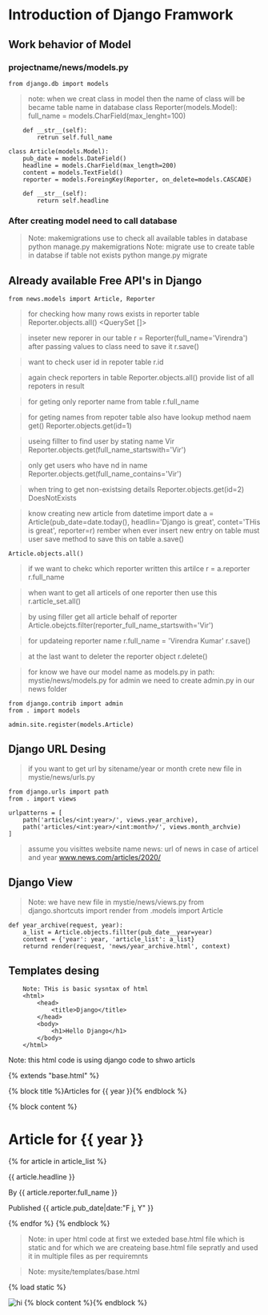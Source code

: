 # Introduction of Django Framwork

## Work behavior of Model
### projectname/news/models.py

    from django.db import models
> note: when we creat class in model then the name of class will be became table name in database
    class Reporter(models.Model):
        full_name = models.CharField(max_lenght=100)

        def __str__(self):
            retrun self.full_name

    class Article(models.Model):
        pub_date = models.DateField()
        headline = models.CharField(max_length=200)
        content = models.TextField()
        reporter = models.ForeingKey(Reporter, on_delete=models.CASCADE)

        def __str__(self):
            return self.headline

### After creating model need to call database

> Note: makemigrations use to check all available tables in database
    python manage.py makemigrations
> Note: migrate use to create table in databse if table not exists
    python mange.py migrate

## Already available Free API's in Django 

    from news.models import Article, Reporter
> for checking how many rows exists in reporter table
    Reporter.objects.all()
    <QuerySet []>

> inseter new reporer in our table
    r = Reporter(full_name='Virendra')
> after passing values to class need to save it
    r.save()

> want to check user id in repoter table
    r.id

> again check reporters in table
    Reporter.objects.all()
> provide list of all repoters in result

> for geting only reporter name from table
    r.full_name

> for geting names from repoter table also have lookup method naem get()
    Reporter.objects.get(id=1)

> useing fillter to find user by stating name Vir
    Reporter.objects.get(full_name_startswith='Vir')

> only get users who have nd in name
    Reporter.objects.get(full_name_contains='Vir')

> when tring to get non-existsing details
    Reporter.objects.get(id=2)
> DoesNotExists

> know creating new article
    from datetime import date
    a = Article(pub_date=date.today(), headlin='Django is great', contet='THis is great', reporter=r)
> rember when ever insert new entry on table must user save method to save this on table
    a.save()

    Article.objects.all()

> if we want to chekc which reporter written this artilce
    r = a.reporter
    r.full_name

> when want to get all articels of one reporter then use this
    r.article_set.all()

> by using filler get all article behalf of reporter
    Article.obejcts.filter(reporter_full_name_startswith='Vir')

> for updateing reporter name
    r.full_name = 'Virendra Kumar'
    r.save()

> at the last want to deleter the reporter object
    r.delete()


> for know we have our model name as models.py in path: mystie/news/models.py
> for admin we need to create admin.py in our news folder

    from django.contrib import admin
    from . import models

    admin.site.register(models.Article)

## Django URL Desing

> if you want to get url by sitename/year or month
> crete new file in mystie/news/urls.py

    from django.urls import path
    from . import views

    urlpatterns = [
        path('articles/<int:year>/', views.year_archive),
        path('articles/<int:year>/<int:month>/', views.month_archvie)
    ]
> assume you visittes website name news: url of news in case of articel and year
> www.news.com/articles/2020/

## Django View
> Note: we have new file in mystie/news/views.py
    from django.shortcuts import render
    from .models import Article

    def year_archive(request, year):
        a_list = Article.objects.fillter(pub_date__year=year)
        context = {'year': year, 'article_list': a_list}
        returnd render(request, 'news/year_archive.html', context)

## Templates desing

        Note: THis is basic sysntax of html
        <html>
            <head>
                <title>Django</title>
            </head>
            <body>
                <h1>Hello Django</h1>
            </body>
        </html>

Note: this html code is using django code to shwo articls

{% extends "base.html" %}

{% block title %}Articles for {{ year }}{% endblock %}

{% block content %}
<h1>Article for {{ year }}</h1>

{% for article in article_list %}
    <p>{{ article.headline }}</p>
    <p>By {{ article.reporter.full_name }}</p>
    <p>Published {{ article.pub_date|date:"F j, Y" }}</p>
{% endfor %}
{% endblock %}


>Note: in uper html code at first we exteded base.html file which is static and for which we are createing base.html file sepratly and used it in multiple files as per requiremnts

>Note: mysite/templates/base.html

{% load static %}
<html>
<head>
    <title>{% block title %}{% endbloack %}</title>
</head>
<body>
    <img src="{% static "images/logo.png" %}" alt="hi">
    {% block content %}{% endblock %}
</body>
</html>